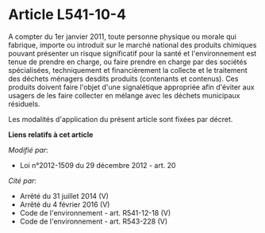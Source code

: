 # Article L541-10-4

A compter du 1er janvier 2011, toute personne physique ou morale qui fabrique, importe ou introduit sur le marché national
des produits chimiques pouvant présenter un risque significatif pour la santé et l'environnement est tenue de prendre en
charge, ou faire prendre en charge par des sociétés spécialisées, techniquement et financièrement la collecte et le
traitement des déchets ménagers desdits produits (contenants et contenus). Ces produits doivent faire l'objet d'une
signalétique appropriée afin d'éviter aux usagers de les faire collecter en mélange avec les déchets municipaux résiduels.

Les modalités d'application du présent article sont fixées par décret.

**Liens relatifs à cet article**

_Modifié par_:

  - Loi n°2012-1509 du 29 décembre 2012 - art. 20

_Cité par_:

  - Arrêté du 31 juillet 2014 (V)
  - Arrêté du 4 février 2016 (V)
  - Code de l'environnement - art. R541-12-18 (V)
  - Code de l'environnement - art. R543-228 (V)
